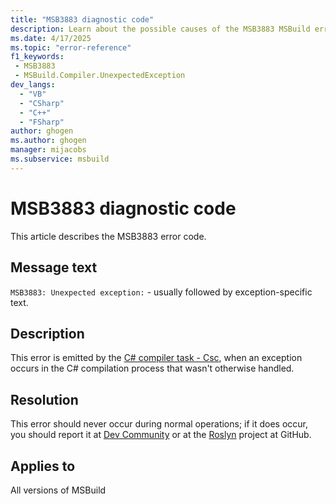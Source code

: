 ```yaml
---
title: "MSB3883 diagnostic code"
description: Learn about the possible causes of the MSB3883 MSBuild error, and get troubleshooting tips.
ms.date: 4/17/2025
ms.topic: "error-reference"
f1_keywords:
 - MSB3883
 - MSBuild.Compiler.UnexpectedException
dev_langs:
  - "VB"
  - "CSharp"
  - "C++"
  - "FSharp"
author: ghogen
ms.author: ghogen
manager: mijacobs
ms.subservice: msbuild
---
```


# MSB3883 diagnostic code

<!-- :::ErrorDefinitionDescription::: -->
<!-- :::editable-content name="introDescription"::: -->
This article describes the MSB3883 error code.
<!-- :::editable-content-end::: -->

## Message text

`MSB3883: Unexpected exception:` - usually followed by exception-specific text.

<!-- :::editable-content name="postOutputDescription"::: -->
<!--
{StrBegin="MSB3883: "}
-->
## Description

This error is emitted by the [C# compiler task - Csc](../csc-task.md), when an exception occurs in the C# compilation process that wasn't otherwise handled.

## Resolution

This error should never occur during normal operations; if it does occur, you should report it at [Dev Community](https://developercommunity.visualstudio.com/dotnet) or at the [Roslyn](https://github.com/dotnet/roslyn/issues) project at GitHub.

<!-- :::editable-content-end::: -->
<!-- :::ErrorDefinitionDescription-end::: -->

## Applies to

All versions of MSBuild
